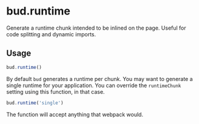 # bud.runtime

Generate a runtime chunk intended to be inlined on the page.
Useful for code splitting and dynamic imports.

## Usage

```js
bud.runtime()
```

By default `bud` generates a runtime per chunk. You may want to generate a single runtime for your application.
You can override the `runtimeChunk` setting using this function, in that case.

```js
bud.runtime('single')
```

The function will accept anything that webpack would.
